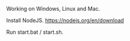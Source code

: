 Working on Windows, Linux and Mac.

Install NodeJS. https://nodejs.org/en/download

Run start.bat / start.sh.
